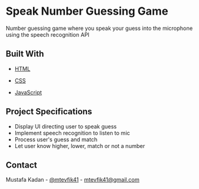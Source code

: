 <!-- ABOUT THE PROJECT -->

# Speak Number Guessing Game

Number guessing game where you speak your guess into the microphone using the speech recognition API

## Built With

- [HTML](https://en.wikipedia.org/wiki/HTML)

- [CSS](https://en.wikipedia.org/wiki/CSS)

- [JavaScript](https://www.javascript.com/)

## Project Specifications

- Display UI directing user to speak guess
- Implement speech recognition to listen to mic
- Process user's guess and match
- Let user know higher, lower, match or not a number

## Contact

Mustafa Kadan - [@mtevfik41](https://twitter.com/mtevfik41) - mtevfik41@gmail.com
